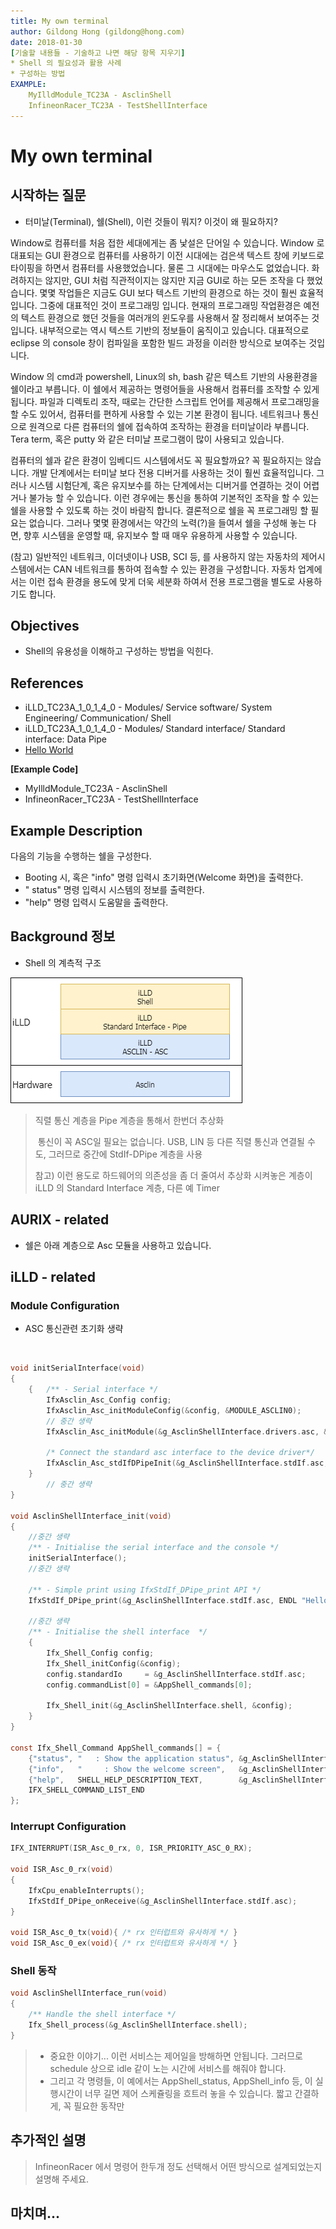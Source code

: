 ```yaml
---
title: My own terminal
author: Gildong Hong (gildong@hong.com)  
date: 2018-01-30
[기술할 내용들 - 기술하고 나면 해당 항목 지우기]
* Shell 의 필요성과 활용 사례
* 구성하는 방법
EXAMPLE: 
	MyIlldModule_TC23A - AsclinShell
	InfineonRacer_TC23A - TestShellInterface
---
```


# My own terminal

## 시작하는 질문

* 터미날(Terminal), 쉘(Shell), 이런 것들이 뭐지?  이것이 왜 필요하지?




Window로 컴퓨터를 처음 접한 세대에게는 좀 낯설은 단어일 수 있습니다.  Window 로 대표되는 GUI 환경으로 컴퓨터를 사용하기 이전 시대에는 검은색 텍스트 창에 키보드로 타이핑을 하면서 컴퓨터를 사용했었습니다.  물론 그 시대에는 마우스도 없었습니다.  화려하지는 않지만, GUI 처럼 직관적이지는 않지만 지금 GUI로 하는 모든 조작을 다 했었습니다.  몇몇 작업들은 지금도 GUI 보다 텍스트 기반의 환경으로 하는 것이 훨씬 효율적입니다.  그중에 대표적인 것이 프로그래밍 입니다.  현재의 프로그래밍 작업환경은 예전의 텍스트 환경으로 했던 것들을 여러개의 윈도우를 사용해서 잘 정리해서 보여주는 것입니다.  내부적으로는 역시 텍스트 기반의 정보들이 움직이고 있습니다.  대표적으로 eclipse 의 console 창이 컴파일을 포함한 빌드 과정을 이러한 방식으로 보여주는 것입니다.

Window 의 cmd과 powershell, Linux의 sh, bash 같은 텍스트 기반의 사용환경을 쉘이라고 부릅니다.  이 쉘에서 제공하는 명령어들을 사용해서 컴퓨터를 조작할 수 있게 됩니다.  파일과 디렉토리 조작, 때로는 간단한 스크립트 언어를 제공해서 프로그래밍을 할 수도 있어서, 컴퓨터를 편하게 사용할 수 있는 기본 환경이 됩니다.  네트워크나 통신으로 원격으로 다른 컴퓨터의 쉘에 접속하여 조작하는 환경을 터미날이라 부릅니다.  Tera term, 혹은 putty 와 같은 터미날 프로그램이 많이 사용되고 있습니다.

컴퓨터의 쉘과 같은 환경이 임베디드 시스템에서도 꼭 필요할까요?  꼭 필요하지는 않습니다.  개발 단계에서는 터미날 보다 전용 디버거를 사용하는 것이 훨씬 효율적입니다.  그러나 시스템 시험단계, 혹은 유지보수를 하는 단계에서는 디버거를 연결하는 것이 어렵거나 불가능 할 수 있습니다.  이런 경우에는 통신을 통하여 기본적인 조작을 할 수 있는 쉘을 사용할 수 있도록 하는 것이 바람직 합니다.  결론적으로 쉘을 꼭 프로그래밍 할 필요는 없습니다.  그러나 몇몇 환경에서는 약간의 노력(?)을 들여서 쉘을 구성해 놓는 다면, 향후 시스템을 운영할 때, 유지보수 할 때 매우 유용하게 사용할 수 있습니다.

(참고) 일반적인 네트워크, 이더넷이나 USB, SCI 등, 를 사용하지 않는 자동차의 제어시스템에서는 CAN 네트워크를 통하여 접속할 수 있는 환경을 구성합니다.  자동차 업계에서는 이런 접속 환경을 용도에 맞게 더욱 세분화 하여서 전용 프로그램을 별도로 사용하기도 합니다.




## Objectives

* Shell의 유용성을 이해하고 구성하는 방법을 익힌다.



## References

* iLLD_TC23A_1_0_1_4_0 - Modules/ Service software/ System Engineering/ Communication/ Shell
* iLLD_TC23A_1_0_1_4_0 - Modules/ Standard interface/ Standard interface: Data Pipe
* [Hello World](./HelloWorld.md)

**[Example Code]**

* MyIlldModule_TC23A - AsclinShell
* InfineonRacer_TC23A - TestShellInterface




## Example Description 

다음의 기능을 수행하는 쉘을 구성한다.

* Booting 시, 혹은 "info"  명령 입력시 초기화면(Welcome 화면)을 출력한다.
* " status" 명령 입력시 시스템의 정보를 출력한다.
* "help" 명령 입력시 도움말을 출력한다.





## Background 정보

* Shell 의 계측적 구조

![MyOwnTerminal_ShellLayer](images/MyOwnTerminal_ShellLayer.png)

  

> 직렬 통신 계층을 Pipe 계층을 통해서 한번더 추상화
>
> ​	통신이 꼭 ASC일 필요는 없습니다. USB, LIN 등 다른 직렬 통신과 연결될 수도, 그러므로 중간에 StdIf-DPipe 계층을 사용
>
> 참고) 이런 용도로 하드웨어의 의존성을 좀 더 줄여서 추상화 시켜놓은 계층이 iLLD 의 Standard Interface 계층, 다른 예 Timer 



## AURIX - related

* 쉘은 아래 계층으로 Asc 모듈을 사용하고 있습니다.





## iLLD - related

### Module Configuration

* ASC  통신관련 초기화 생략

  ​


```c
void initSerialInterface(void)
{
    {   /** - Serial interface */
        IfxAsclin_Asc_Config config;
        IfxAsclin_Asc_initModuleConfig(&config, &MODULE_ASCLIN0);
		// 중간 생략       
        IfxAsclin_Asc_initModule(&g_AsclinShellInterface.drivers.asc, &config);

        /* Connect the standard asc interface to the device driver*/
        IfxAsclin_Asc_stdIfDPipeInit(&g_AsclinShellInterface.stdIf.asc, &g_AsclinShellInterface.drivers.asc);
    }
		// 중간 생략       
}

void AsclinShellInterface_init(void)
{
	//중간 생략
    /** - Initialise the serial interface and the console */
    initSerialInterface();
	//중간 생략

    /** - Simple print using IfxStdIf_DPipe_print API */
    IfxStdIf_DPipe_print(&g_AsclinShellInterface.stdIf.asc, ENDL "Hello world!  => print using IfxStdIf_DPipe_print()"ENDL);

	//중간 생략
    /** - Initialise the shell interface  */
    {
        Ifx_Shell_Config config;
        Ifx_Shell_initConfig(&config);
        config.standardIo     = &g_AsclinShellInterface.stdIf.asc;
        config.commandList[0] = &AppShell_commands[0];

        Ifx_Shell_init(&g_AsclinShellInterface.shell, &config);
    }
}

const Ifx_Shell_Command AppShell_commands[] = {
    {"status", "   : Show the application status", &g_AsclinShellInterface,       &AppShell_status,    },
    {"info",   "     : Show the welcome screen",   &g_AsclinShellInterface,       &AppShell_info,      },
    {"help",   SHELL_HELP_DESCRIPTION_TEXT,        &g_AsclinShellInterface.shell, &Ifx_Shell_showHelp, },
    IFX_SHELL_COMMAND_LIST_END
};
```



### Interrupt Configuration

```c
IFX_INTERRUPT(ISR_Asc_0_rx, 0, ISR_PRIORITY_ASC_0_RX);

void ISR_Asc_0_rx(void)
{
    IfxCpu_enableInterrupts();
    IfxStdIf_DPipe_onReceive(&g_AsclinShellInterface.stdIf.asc);
}

void ISR_Asc_0_tx(void){ /* rx 인터럽트와 유사하게 */ }
void ISR_Asc_0_ex(void){ /* rx 인터럽트와 유사하게 */ }

```



### Shell 동작

```c
void AsclinShellInterface_run(void)
{
    /** Handle the shell interface */
    Ifx_Shell_process(&g_AsclinShellInterface.shell);
}
```

> * 중요한 이야기... 이런 서비스는 제어일을 방해하면 안됩니다.  그러므로 schedule 상으로 idle 같이 노는 시간에 서비스를 해줘야 합니다.
> * 그리고 각 명령들, 이 예에서는 AppShell_status, AppShell_info 등, 이 실행시간이 너무 길면 제어 스케쥴링을 흐트러 놓을 수 있습니다.  짧고 간결하게, 꼭 필요한 동작만




## 추가적인 설명

> InfineonRacer 에서 명령어 한두개 정도 선택해서 어떤 방식으로 설계되었는지 설명해 주세요.



## 마치며...

